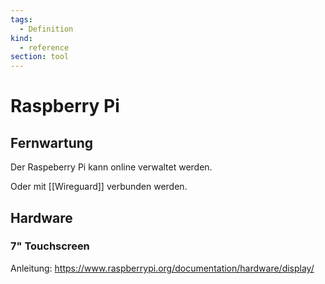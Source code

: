 ```yaml
---
tags:
  - Definition
kind:
  - reference
section: tool
---
```


# Raspberry Pi

## Fernwartung

Der Raspeberry Pi kann online verwaltet werden.

Oder mit [[Wireguard]] verbunden werden.

## Hardware

### 7" Touchscreen

Anleitung: <https://www.raspberrypi.org/documentation/hardware/display/>

